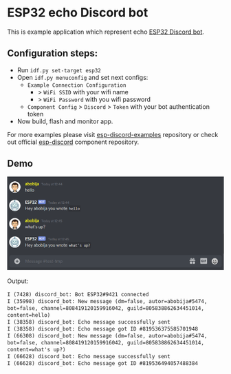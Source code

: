 # ESP32 echo Discord bot

This is example application which represent echo [ESP32 Discord bot](https://github.com/abobija/esp-discord).

## Configuration steps:

- Run `idf.py set-target esp32`
- Open `idf.py menuconfig` and set next configs:
  - `Example Connection Configuration`
    - \> `WiFi SSID` with your wifi name
    - \> `WiFi Password` with you wifi password
  - `Component Config` > `Discord` > `Token` with your bot authentication token
- Now build, flash and monitor app.

For more examples please visit [esp-discord-examples](https://github.com/abobija/esp-discord-examples) repository or check out official [esp-discord](https://github.com/abobija/esp-discord) component repository.

## Demo

![Echo chat](docs/chat.png)

Output:

```
I (7428) discord_bot: Bot ESP32#9421 connected
I (35998) discord_bot: New message (dm=false, autor=abobija#5474, bot=false, channel=808419120159916042, guild=805838862634451014, content=hello)
I (38358) discord_bot: Echo message successfully sent
I (38358) discord_bot: Echo message got ID #819536375585701948
I (66308) discord_bot: New message (dm=false, autor=abobija#5474, bot=false, channel=808419120159916042, guild=805838862634451014, content=what's up?)
I (66628) discord_bot: Echo message successfully sent
I (66628) discord_bot: Echo message got ID #819536494057488384
```